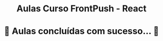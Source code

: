 <h1 align="center">Aulas Curso FrontPush - React </h1>

<h1 align="center"> 
	 🚀 Aulas concluídas com sucesso... 🚀
</h1>

